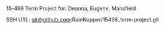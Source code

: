 15-498 Term Project for:
Deanna, Eugene, Mansfield

SSH URL:
git@github.com:RainNapper/15498_term-project.git

